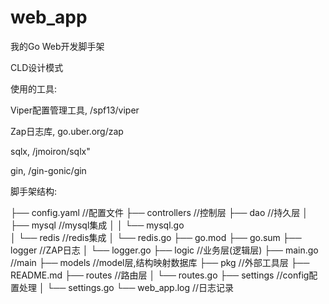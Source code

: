 # web_app

我的Go Web开发脚手架

CLD设计模式



使用的工具:

Viper配置管理工具,	/spf13/viper

Zap日志库,	go.uber.org/zap

sqlx,	/jmoiron/sqlx"

gin,	/gin-gonic/gin



脚手架结构:

├── config.yaml			 //配置文件
├── controllers		 	 //控制层
├── dao						  //持久层
│   ├── mysql				//mysql集成
│   │   └── mysql.go	 
│   └── redis				 //redis集成
│       └── redis.go
├── go.mod
├── go.sum
├── logger					//ZAP日志
│   └── logger.go
├── logic					    //业务层(逻辑层)
├── main.go			     //main
├── models				  //model层,结构映射数据库
├── pkg				   	  //外部工具层
├── README.md
├── routes				   //路由层
│   └── routes.go
├── settings				 //config配置处理
│   └── settings.go
└── web_app.log		//日志记录

